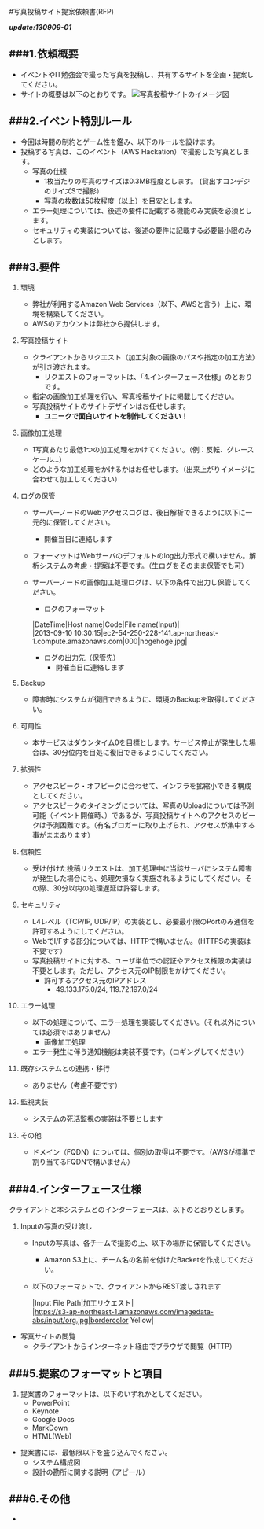 #写真投稿サイト提案依頼書(RFP)

***update:130909-01***


###1.依頼概要
---
* イベントやIT勉強会で撮った写真を投稿し、共有するサイトを企画・提案してください。
* サイトの概要は以下のとおりです。
![写真投稿サイトのイメージ図](https://s3-ap-northeast-1.amazonaws.com/aws-hackathon/RFP-images/image.jpg) 

###2.イベント特別ルール
---

* 今回は時間の制約とゲーム性を鑑み、以下のルールを設けます。  
* 投稿する写真は、このイベント（AWS Hackation）で撮影した写真とします。 
	* 写真の仕様
		* 1枚当たりの写真のサイズは0.3MB程度とします。 (貸出すコンデジのサイズSで撮影）  
		* 写真の枚数は50枚程度（以上）を目安とします。
	* エラー処理については、後述の要件に記載する機能のみ実装を必須とします。
	* セキュリティの実装については、後述の要件に記載する必要最小限のみとします。

###3.要件
---

1. 環境
	* 弊社が利用するAmazon Web Services（以下、AWSと言う）上に、環境を構築してください。　
	* AWSのアカウントは弊社から提供します。
2. 写真投稿サイト
	* クライアントからリクエスト（加工対象の画像のパスや指定の加工方法）が引き渡されます。
		* リクエストのフォーマットは、「4.インターフェース仕様」のとおりです。
	* 指定の画像加工処理を行い、写真投稿サイトに掲載してください。
	* 写真投稿サイトのサイトデザインはお任せします。
		* **ユニークで面白いサイトを制作してください！**
3. 画像加工処理
	* 1写真あたり最低1つの加工処理をかけてください。（例：反転、グレースケール…）
	* どのような加工処理をかけるかはお任せします。（出来上がりイメージに合わせて加工してください）
4. ログの保管
	* サーバーノードのWebアクセスログは、後日解析できるように以下に一元的に保管してください。
		- 開催当日に連絡します
	* フォーマットはWebサーバのデフォルトのlog出力形式で構いません。解析システムの考慮・提案は不要です。（生ログをそのまま保管でも可）
	* サーバーノードの画像加工処理ログは、以下の条件で出力し保管してください。
		- ログのフォーマット

		|DateTime|Host name|Code|File name(Input)|  
		|2013-09-10 10:30:15|ec2-54-250-228-141.ap-northeast-1.compute.amazonaws.com|000|hogehoge.jpg|

		- ログの出力先（保管先）
			- 開催当日に連絡します
5. Backup
	* 障害時にシステムが復旧できるように、環境のBackupを取得してください。
6. 可用性
	* 本サービスはダウンタイム0を目標とします。サービス停止が発生した場合は、30分位内を目処に復旧できるようにしてください。
7. 拡張性
	* アクセスピーク・オフピークに合わせて、インフラを拡縮小できる構成としてください。
	* アクセスピークのタイミングについては、写真のUploadについては予測可能（イベント開催時、）であるが、写真投稿サイトへのアクセスのピークは予測困難です。（有名ブロガーに取り上げられ、アクセスが集中する事がままあります）
8. 信頼性
	* 受け付けた投稿リクエストは、加工処理中に当該サーバにシステム障害が発生した場合にも、処理欠損なく実施されるようにしてください。その際、30分以内の処理遅延は許容します。
9. セキュリティ
	* L4レベル（TCP/IP, UDP/IP）の実装とし、必要最小限のPortのみ通信を許可するようにしてください。
	* WebでI/Fする部分については、HTTPで構いません。（HTTPSの実装は不要です）
	* 写真投稿サイトに対する、ユーザ単位での認証やアクセス権限の実装は不要とします。ただし、アクセス元のIP制限をかけてください。
		* 許可するアクセス元のIPアドレス
			* 49.133.175.0/24, 119.72.197.0/24
10. エラー処理
	* 以下の処理について、エラー処理を実装してください。（それ以外については必須ではありません）
		* 画像加工処理
	* エラー発生に伴う通知機能は実装不要です。（ロギングしてください）
		
11. 既存システムとの連携・移行
	* ありません（考慮不要です）
12. 監視実装
	* システムの死活監視の実装は不要とします
13. その他
	* ドメイン（FQDN）については、個別の取得は不要です。（AWSが標準で割り当てるFQDNで構いません） 

###4.インターフェース仕様
---
クライアントと本システムとのインターフェースは、以下のとおりとします。  

1. Inputの写真の受け渡し
	- Inputの写真は、各チームで撮影の上、以下の場所に保管してください。
		- Amazon S3上に、チーム名の名前を付けたBacketを作成してください。
	- 以下のフォーマットで、クライアントからREST渡しされます

		|Input File Path|加工リクエスト|  
		|https://s3-ap-northeast-1.amazonaws.com/imagedata-abs/input/org.jpg|bordercolor Yellow|



* 写真サイトの閲覧	
	- クライアントからインターネット経由でブラウザで閲覧（HTTP）
	
###5.提案のフォーマットと項目
---
1. 提案書のフォーマットは、以下のいずれかとしてください。
	* PowerPoint
	* Keynote
	* Google Docs
	* MarkDown
	* HTML(Web)
* 提案書には、最低限以下を盛り込んでください。
	* システム構成図
	* 設計の勘所に関する説明（アピール）

###6.その他
---
* 